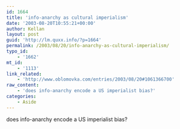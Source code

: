 ```yaml
---
id: 1664
title: 'info-anarchy as cultural imperialism'
date: '2003-08-20T10:55:21+00:00'
author: Kellan
layout: post
guid: 'http://lm.quxx.info/?p=1664'
permalink: /2003/08/20/info-anarchy-as-cultural-imperialism/
typo_id:
    - '1662'
mt_id:
    - '1113'
link_related:
    - 'http://www.oblomovka.com/entries/2003/08/20#1061366700'
raw_content:
    - 'does info-anarchy encode a US imperialist bias?'
categories:
    - Aside
---
```


does info-anarchy encode a US imperialist bias?